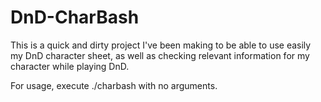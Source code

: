 # DnD-CharBash

This is a quick and dirty project I've been making to be able to use easily my DnD character sheet, as well as checking relevant information for my character while playing DnD.

For usage, execute ./charbash with no arguments.
